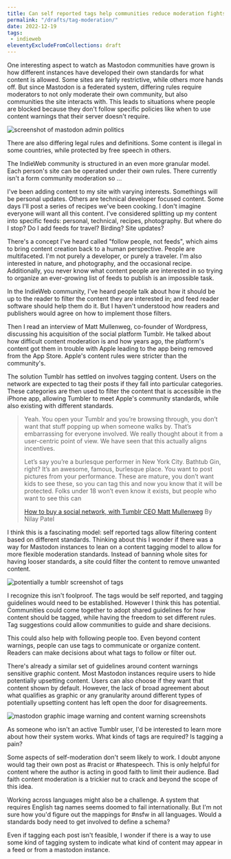 ```yaml
---
title: Can self reported tags help communities reduce moderation fights?
permalink: "/drafts/tag-moderation/"
date: 2022-12-19
tags:
 - indieweb
eleventyExcludeFromCollections: draft
---
```


One interesting aspect to watch as Mastodon communities have grown is how different instances have developed their own standards for what content is allowed. Some sites are fairly restrictive, while others more hands off. But since Mastodon is a federated system, differing rules require moderators to not only moderate their own community, but also communities the site interacts with. This leads to situations where people are blocked because they don't follow specific policies like when to use content warnings that their server doesn't require.

![screenshot of mastodon admin politics]()

There are also differing legal rules and definitions. Some content is illegal in some countries, while protected by free speech in others.

The IndieWeb community is structured in an even more granular model. Each person's site can be operated under their own rules. There currently isn't a form community moderation so ...

I've been adding content to my site with varying interests. Somethings will be personal updates. Others are technical developer focused content. Some days I'll post a series of recipes we've been cooking. I don't imagine everyone will want all this content. I've considered splitting up my content into specific feeds: personal, technical, recipes, photography. But where do I stop? Do I add feeds for travel? Birding? Site updates?

There's a concept I've heard called "follow people, not feeds", which aims to bring content creation back to a human perspective. People are multifaceted. I'm not purely a developer, or purely a traveler. I'm also interested in nature, and photography, and the occasional recipe. Additionally, you never know what content people are interested in so trying to organize an ever-growing list of feeds to publish is an impossible task.

In the IndieWeb community, I've heard people talk about how it should be up to the reader to filter the content they are interested in; and feed reader software should help them do it. But I haven't understood how readers and publishers would agree on how to implement those filters.

Then I read an interview of Matt Mullenweg, co-founder of Wordpress, discussing his acquisition of the social platform Tumblr. He talked about how difficult content moderation is and how years ago, the platform's content got them in trouble with Apple leading to the app being removed from the App Store. Apple's content rules were stricter than the community's.

The solution Tumblr has settled on involves tagging content. Users on the network are expected to tag their posts if they fall into particular categories. These categories are then used to filter the content that is accessible in the iPhone app, allowing Tumbler to meet Apple's community standards, while also existing with different standards.

> Yeah. You open your Tumblr and you’re browsing through, you don’t want that stuff popping up when someone walks by. That’s embarrassing for everyone involved. We really thought about it from a user-centric point of view. We have seen that this actually aligns incentives.
>
> Let’s say you’re a burlesque performer in New York City. Bathtub Gin, right? It’s an awesome, famous, burlesque place. You want to post pictures from your performance. These are mature, you don’t want kids to see these, so you can tag this and now you know that it will be protected. Folks under 18 won’t even know it exists, but people who want to see this can
>
> [How to buy a social network, with Tumblr CEO Matt Mullenweg](https://www.theverge.com/23506085/wordpress-twitter-tumblr-ceo-matt-mullenweg-elon-musk) By Nilay Patel

I think this is a fascinating model: self reported tags allow filtering content based on different standards. Thinking about this I wonder if there was a way for Mastodon instances to lean on a content tagging model to allow for more flexible moderation standards. Instead of banning whole sites for having looser standards, a site could filter the content to remove unwanted content.

![potentially a tumblr screenshot of tags]()

I recognize this isn't foolproof. The tags would be self reported, and tagging guidelines would need to be established. However I think this has potential. Communities could come together to adopt shared guidelines for how content should be tagged, while having the freedom to set different rules. Tag suggestions could allow communities to guide and share decisions.

This could also help with following people too. Even beyond content warnings, people can use tags to communicate or organize content. Readers can make decisions about what tags to follow or filter out.

There's already a similar set of guidelines around content warnings sensitive graphic content. Most Mastodon instances require users to hide potentially upsetting content. Users can also choose if they want that content shown by default. However, the lack of broad agreement about what qualifies as graphic or any granularity around different types of potentially upsetting content has left open the door for disagreements.

![mastodon graphic image warning and content warning screenshots]()

As someone who isn't an active Tumblr user, I'd be interested to learn more about how their system works. What kinds of tags are required? Is tagging a pain?

Some aspects of self-moderation don't seem likely to work. I doubt anyone would tag their own post as #racist or #hatespeech. This is only helpful for content where the author is acting in good faith to limit their audience. Bad faith content moderation is a trickier nut to crack and beyond the scope of this idea.

Working across languages might also be a challenge. A system that requires English tag names seems doomed to fail internationally. But I'm not sure how you'd figure out the mappings for #nsfw in all languages. Would a standards body need to get involved to define a schema?

Even if tagging each post isn't feasible, I wonder if there is a way to use some kind of tagging system to indicate what kind of content may appear in a feed or from a mastodon instance.
